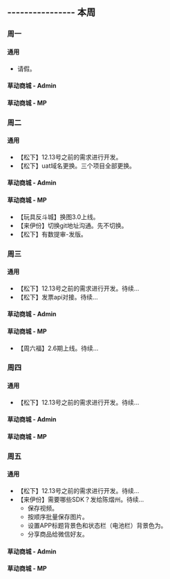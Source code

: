## ---------------- 本周

### 周一
#### 通用
* 请假。
#### 草动商城 - Admin
#### 草动商城 - MP

### 周二
#### 通用
* 【松下】12.13号之前的需求进行开发。
* 【松下】uat域名更换。三个项目全部更换。
#### 草动商城 - Admin
#### 草动商城 - MP
* 【玩具反斗城】换图3.0上线。
* 【来伊份】切换git地址沟通。先不切换。
* 【松下】有数提审-发版。

### 周三
#### 通用
* 【松下】12.13号之前的需求进行开发。待续...
* 【松下】发票api对接。待续...
#### 草动商城 - Admin
#### 草动商城 - MP
* 【周六福】2.6期上线。待续...

### 周四
#### 通用
* 【松下】12.13号之前的需求进行开发。待续...
#### 草动商城 - Admin
#### 草动商城 - MP

### 周五
#### 通用
* 【松下】12.13号之前的需求进行开发。待续...
* 【来伊份】需要哪些SDK？发给陈熠州。待续...
  - 保存视频。
  - 按顺序批量保存图片。
  - 设置APP标题背景色和状态栏（电池栏）背景色为。
  - 分享商品给微信好友。
#### 草动商城 - Admin
#### 草动商城 - MP
